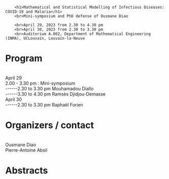 
        <h1>Mathematical and Statistical Modelling of Infectious Diseases: COVID-19 and Malaria</h1>
        <br>Mini-symposium and PhD defense of Ousmane Diao
    
        <br>April 29, 2023 from 2.30 to 4.30 pm
        <br>April 30, 2023 from 2.30 to 3.30 pm
        <br>Auditorium A.002, Department of Mathematical Engineering (INMA), UCLouvain, Louvain-la-Neuve
    



<p>
<h1> Program </h1>
<br>April 29
<br>2.00 - 3.30 pm : Mini-symposium
<br>------2.30 to 3.30 pm Mouhamadou Diallo
<br>------3.30 to 4.30 pm Ramsès Djidjou-Demasse
<br>April 30
<br>------2.30 to 3.30 pm Raphaël Forien
</p>

<p>
<h1> Organizers / contact </h1>
<br>Ousmane Diao
<br>Pierre-Antoine Absil
</p>

<p>
<h1>Abstracts </h1>
</p>



